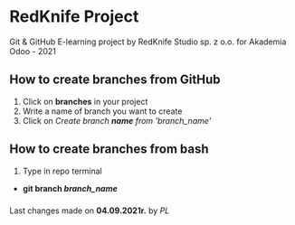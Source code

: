 # RedKnife Project 

Git & GitHub E-learning project by RedKnife Studio sp. z o.o. for Akademia Odoo - 2021 

## How to create branches from GitHub
1. Click on **branches** in your project
2. Write a name of branch you want to create
3. Click on *Create branch **name** from 'branch_name'*

## How to create branches from bash
1. Type in repo terminal 
- **git branch *branch_name*** 

###
Last changes made on **04.09.2021r.** by *PL*
